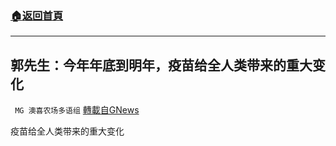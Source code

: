 ###  [:house:返回首頁](https://github.com/ourhimalayas/txt)
---


## 郭先生：今年年底到明年，疫苗给全人类带来的重大变化
` MG 澳喜农场多语组` [轉載自GNews](https://gnews.org/zh-hans/1575400/)

疫苗给全人类带来的重大变化
